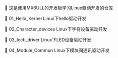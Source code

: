 :tada: 这是使用MX6ULL的开发板学习Linux驱动开发的仓库

:seedling: 01_Hello_Kernel              Linux下hello驱动开发

:seedling: 02_Character_devices         Linux下字符设备驱动开发

:seedling: 03_Ioctl_driver              Linux下LED设备驱动开发

:seedling: 04_Module_Commun             Linux下模块间通讯驱动开发
